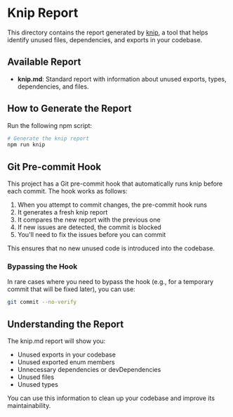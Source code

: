 # Knip Report

This directory contains the report generated by [knip](https://github.com/webpro/knip), a tool that helps identify unused files, dependencies, and exports in your codebase.

## Available Report

- **knip.md**: Standard report with information about unused exports, types, dependencies, and files.

## How to Generate the Report

Run the following npm script:

```bash
# Generate the knip report
npm run knip
```

## Git Pre-commit Hook

This project has a Git pre-commit hook that automatically runs knip before each commit. The hook works as follows:

1. When you attempt to commit changes, the pre-commit hook runs
2. It generates a fresh knip report
3. It compares the new report with the previous one
4. If new issues are detected, the commit is blocked
5. You'll need to fix the issues before you can commit

This ensures that no new unused code is introduced into the codebase.

### Bypassing the Hook

In rare cases where you need to bypass the hook (e.g., for a temporary commit that will be fixed later), you can use:

```bash
git commit --no-verify
```

## Understanding the Report

The knip.md report will show you:

- Unused exports in your codebase
- Unused exported enum members
- Unnecessary dependencies or devDependencies
- Unused files
- Unused types

You can use this information to clean up your codebase and improve its maintainability.
